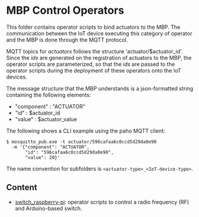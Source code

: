# MBP Control Operators

This folder contains operator scripts to bind actuators to the MBP. The communication between the IoT device executing this category of operator and the MBP is done through the MQTT protocol. 

MQTT topics for *actuators* follows the structure 'actuator/$actuator_id'. Since the *ids* are generated on the registration of actuators to the MBP, the operator scripts are parameterized, so that the *ids* are passed to the operator scripts during the deployment of these operators onto the IoT devices.

The message structure that the MBP understands is a json-formatted string containing the following elements:
 - "component" : "ACTUATOR"
 - "id" : $actuator_id
 - "value" : $actuator_value

The following shows a CLI example using the paho MQTT client: 
    
    $ mosquitto_pub.exe -t actuator/596cafaa6c0ccd5d29da0e90 
      -m '{"component": "ACTUATOR", 
           "id": "596cafaa6c0ccd5d29da0e90", 
           "value": 20}'

The name convention for subfolders is `<actuator-type>_<IoT-device-type>`.

## Content

- [switch_raspberry-pi](switch_raspberry-pi): operator scripts to control a radio frequency (RF) and Arduino-based switch.